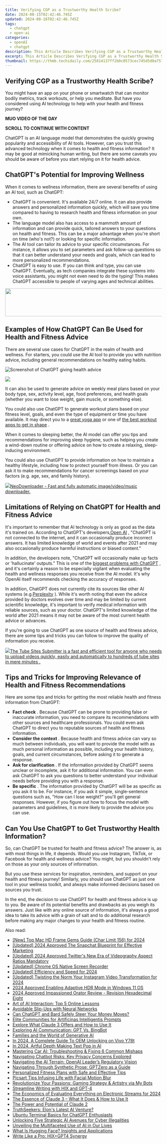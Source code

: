 ```yaml
---
title: Verifying CGP as a Trustworthy Health Scribe?
date: 2024-08-15T02:42:46.745Z
updated: 2024-08-16T02:42:46.745Z
tags:
  - chatgpt
  - open-ai
categories:
  - openAI
  - chatgpt
description: This Article Describes Verifying CGP as a Trustworthy Health Scribe?
excerpt: This Article Describes Verifying CGP as a Trustworthy Health Scribe?
thumbnail: https://thmb.techidaily.com/25814137ff2b0c0573cec745d5d0a7576d58b816448c60f70b991c5a0f3d865d.jpeg
---
```


## Verifying CGP as a Trustworthy Health Scribe?

 You might have an app on your phone or smartwatch that can monitor bodily metrics, track workouts, or help you meditate. But have you considered using AI technology to help with your health and fitness journey?

 **MUO VIDEO OF THE DAY**

 **SCROLL TO CONTINUE WITH CONTENT**

 ChatGPT is an AI language model that demonstrates the quickly growing popularity and accessibility of AI tools. However, can you trust this advanced technology when it comes to health and fitness information? It may be good at mimicking human writing, but there are some caveats you should be aware of before you start relying on it for health advice.

## ChatGPT's Potential for Improving Wellness

 When it comes to wellness information, there are several benefits of using an AI tool, such as ChatGPT:

* ChatGPT is convenient. It's available 24/7 online. It can also provide answers and personalized information quickly, which will save you time compared to having to research health and fitness information on your own.
* The language model also has access to a mammoth amount of information and can provide quick, tailored answers to your questions on health and fitness. This can be a major advantage when you're short on time (who's not?) or looking for specific information.
* The AI tool can tailor its advice to your specific circumstances. For instance, it allows you to set parameters and ask follow-up questions so that it can better understand your needs and goals, which can lead to more personalized recommendations.
* ChatGPT is easy to use. If you can think and type, you can use ChatGPT. Eventually, as tech companies integrate these systems into voice assistants, you might not even need to do the typing! This makes ChatGPT accessible to people of varying ages and technical abilities.

<!-- affiliate ads begin -->
<a href="https://mindmanager.sjv.io/c/5597632/1787667/20231" target="_top" id="1787667"><img src="//a.impactradius-go.com/display-ad/20231-1787667" border="0" alt="" width="728" height="90"/></a><img height="0" width="0" src="https://imp.pxf.io/i/5597632/1787667/20231" style="position:absolute;visibility:hidden;" border="0" />
<!-- affiliate ads end -->
## Examples of How ChatGPT Can Be Used for Health and Fitness Advice

 There are several use cases for ChatGPT in the realm of health and wellness. For starters, you could use the AI tool to provide you with nutrition advice, including general recommendations on healthy eating habits.

![Screenshot of ChatGPT giving health advice](https://static1.makeuseofimages.com/wordpress/wp-content/uploads/2023/02/screenshot-2023-02-09-at-1-48-14-pm.jpg)
<!-- affiliate ads begin -->
<a href="https://estore.winxdvd.com/order/checkout.php?PRODS=4612444&QTY=1&AFFILIATE=108875&CART=1"><img src="https://www.winxdvd.com/affiliate/new-banner/pt-728x90.jpg" border="0"></a>
<!-- affiliate ads end -->

 It can also be used to generate advice on weekly meal plans based on your body type, sex, activity level, age, food preferences, and health goals (whether you want to lose weight, gain muscle, or something else).

 You could also use ChatGPT to generate workout plans based on your fitness level, goals, and even the type of equipment or time you have available. It may direct you to a [great yoga app](https://www.makeuseof.com/tag/10-yoga-apps-help-workout-anywhere/) or one of [the best workout apps to get in shape](https://www.makeuseof.com/tag/best-workout-apps/) .

 When it comes to sleeping better, the AI model can offer you tips and recommendations for improving sleep hygiene, such as helping you create a wind-down routine or offering advice on how to create a relaxing, sleep-inducing environment.

 You could also use ChatGPT to provide information on how to maintain a healthy lifestyle, including how to protect yourself from illness. Or you can ask it to make recommendations for cancer screenings based on your factors (e.g. age, sex, and family history).

<!-- affiliate ads begin -->
<a href="https://secure.2checkout.com/order/checkout.php?PRODS=4559731&QTY=1&AFFILIATE=108875&CART=1"><img src="http://www.neowise.com/images/nd-ss-w200.jpg" border="0">NeoDownloader - Fast and fully automatic image/video/music downloader. </a>
<!-- affiliate ads end -->
## Limitations of Relying on ChatGPT for Health and Fitness Advice

 It's important to remember that AI technology is only as good as the data it's trained on. According to ChatGPT's developers,[Open AI](https://help.openai.com/en/articles/6783457-chatgpt-general-faq) , "ChatGPT is not connected to the internet, and it can occasionally produce incorrect answers. It has limited knowledge of world and events after 2021 and may also occasionally produce harmful instructions or biased content."

 In addition, the developers note, "ChatGPT will occasionally make up facts or 'hallucinate' outputs." This is one of the [biggest problems with ChatGPT](https://www.makeuseof.com/openai-chatgpt-biggest-probelms/) , and it's certainly a reason to be especially vigilant when evaluating the health and wellness responses you receive from the AI model. It's why OpenAI itself recommends checking the accuracy of responses.

 In addition, ChatGPT does not currently cite its sources like other AI systems (e.g.[Perplexity](https://www.perplexity.ai/) ). While it's worth noting that even the advice provided by doctors evolves over time and may be limited by current scientific knowledge, it's important to verify medical information with reliable sources, such as your doctor. ChatGPT's limited knowledge of the world after 2021 means it may not be aware of the most current health advice or advances.

 If you're going to use ChatGPT as one source of health and fitness advice, there are some tips and tricks you can follow to improve the quality of information you receive.

<!-- affiliate ads begin -->
<a href="https://secure.2checkout.com/order/checkout.php?PRODS=4531356&QTY=1&AFFILIATE=108875&CART=1"><img src="https://secure.avangate.com/images/merchant/8fdd149fcaa7058caccc9c4ad5b0d89a/products/tss-box.JPG" border="0">The Tube Sites Submitter is a fast and efficient tool for anyone who needs to upload videos quickly, easily and automatically to hundreds of tube sites in mere minutes . </a>
<!-- affiliate ads end -->
## Tips and Tricks for Improving Relevance of Health and Fitness Recommendations

 Here are some tips and tricks for getting the most reliable health and fitness information from ChatGPT:

* **Fact check** . Because ChatGPT can be prone to providing false or inaccurate information, you need to compare its recommendations with other sources and healthcare professionals. You could even ask ChatGPT to direct you to reputable sources of health and fitness information.
* **Consider the context** . Because health and fitness advice can vary so much between individuals, you will want to provide the model with as much personal information as possible, including your health history, goals, and current circumstances, before asking it to generate a response.
* **Ask for clarification** . If the information provided by ChatGPT seems unclear or incomplete, ask it for additional information. You can even ask ChatGPT to ask you questions to better understand your individual needs before providing you with a response.
* **Be specific** . The information provided by ChatGPT will be as specific as you ask it to be. For instance, if you ask it simple, single-sentence questions such as, "How can I lose weight?" you'll get general responses. However, if you figure out how to focus the model with parameters and guidelines, it is more likely to provide the advice you can use.

<!-- affiliate ads begin -->

<!-- affiliate ads end -->
## Can You Use ChatGPT to Get Trustworthy Health Information?

 So, can ChatGPT be trusted for health and fitness advice? The answer is, as with most things in life, it depends. Would you use Instagram, TikTok, or Facebook for health and wellness advice? You might, but you shouldn't rely on those as your only sources of information.

 But you use these services for inspiration, reminders, and support on your health and fitness journey! Similarly, you should use ChatGPT as just one tool in your wellness toolkit, and always make informed decisions based on sources you trust.

 In the end, the decision to use ChatGPT for health and fitness advice is up to you. Be aware of its potential benefits and drawbacks as you weigh its answers. Just like with any online source of information, it's always a good idea to take its advice with a grain of salt and to do additional research before making any major changes to your health and fitness routine.

<ins class="adsbygoogle"
     style="display:block"
     data-ad-format="autorelaxed"
     data-ad-client="ca-pub-7571918770474297"
     data-ad-slot="1223367746"></ins>



<ins class="adsbygoogle"
     style="display:block"
     data-ad-client="ca-pub-7571918770474297"
     data-ad-slot="8358498916"
     data-ad-format="auto"
     data-full-width-responsive="true"></ins>

<span class="atpl-alsoreadstyle">Also read:</span>
<div><ul>
<li><a href="https://digital-screen-recording.techidaily.com/new-top-mac-hd-frame-gems-guide-char-limit-156-for-2024/"><u>[New] Top Mac HD Frame Gems Guide (Char Limit  156) for 2024</u></a></li>
<li><a href="https://snapchat-videos.techidaily.com/updated-2024-approved-the-snapchat-blueprint-for-effective-marketing/"><u>[Updated] 2024 Approved  The Snapchat Blueprint for Effective Marketing</u></a></li>
<li><a href="https://twitter-videos.techidaily.com/updated-2024-approved-twitters-new-era-of-videography-aspect-ratios-mandatory/"><u>[Updated] 2024 Approved  Twitter's New Era of Videography  Aspect Ratios Mandatory</u></a></li>
<li><a href="https://visual-screen-recording.techidaily.com/updated-chrome-os-native-screen-recorder/"><u>[Updated] Chrome OS Native Screen Recorder</u></a></li>
<li><a href="https://vimeo-videos.techidaily.com/updated-efficiency-and-speed-for-2024/"><u>[Updated] Efficiency and Speed for 2024</u></a></li>
<li><a href="https://instagram-video-files.techidaily.com/updated-twisting-the-norm-your-instagram-video-transformation-for-2024/"><u>[Updated] Twisting the Norm  Your Instagram Video Transformation for 2024</u></a></li>
<li><a href="https://article-tips.techidaily.com/2024-approved-enabling-adaptive-hdr-mode-in-windows-11-os/"><u>2024 Approved  Enabling Adaptive HDR Mode in Windows 11 OS</u></a></li>
<li><a href="https://screen-recording.techidaily.com/2024-approved-impassioned-orator-review-revision-hexadecimal-eight/"><u>2024 Approved  Impassioned Orator Review - Revision Hexadecimal Eight</u></a></li>
<li><a href="https://tech-savvy.techidaily.com/art-of-ai-interaction-top-5-online-lessons/"><u>Art of AI Interaction: Top 5 Online Lessons</u></a></li>
<li><a href="https://tech-savvy.techidaily.com/avoidable-slip-ups-with-neural-networks/"><u>Avoidable Slip-Ups with Neural Networks</u></a></li>
<li><a href="https://tech-savvy.techidaily.com/can-chatgpt-and-bard-safely-steer-your-money-moves/"><u>Can ChatGPT and Bard Safely Steer Your Money Moves?</u></a></li>
<li><a href="https://tech-savvy.techidaily.com/elite-communities-for-artificinas-intelligentis-prompts/"><u>Elite Communities for Artificinas Intelligentis Prompts</u></a></li>
<li><a href="https://tech-savvy.techidaily.com/explore-what-claude-3-offers-and-how-to-use-it/"><u>Explore What Claude 3 Offers and How to Use It</u></a></li>
<li><a href="https://tech-savvy.techidaily.com/exploring-ai-communication-gpt-vs-bingbot/"><u>Exploring AI Communication: GPT Vs. BingBot</u></a></li>
<li><a href="https://tech-savvy.techidaily.com/families-and-the-world-of-generative-ai/"><u>Families and the World of Generative AI</u></a></li>
<li><a href="https://android-unlock.techidaily.com/in-2024-a-complete-guide-to-oem-unlocking-on-vivo-y78t-by-drfone-android/"><u>In 2024, A Complete Guide To OEM Unlocking on Vivo Y78t</u></a></li>
<li><a href="https://extra-lessons.techidaily.com/in-2024-artful-depth-making-text-pop-in-ai/"><u>In 2024, Artful Depth  Making Text Pop in AI</u></a></li>
<li><a href="https://tech-savvy.techidaily.com/mastering-car-ai-troubleshooting-and-fixing-6-common-mishaps/"><u>Mastering Car AI: Troubleshooting & Fixing 6 Common Mishaps</u></a></li>
<li><a href="https://tech-savvy.techidaily.com/navigating-chatbot-risks-key-privacy-concerns-explored/"><u>Navigating Chatbot Risks: Key Privacy Concerns Explored</u></a></li>
<li><a href="https://tech-savvy.techidaily.com/navigating-the-ai-terrain-openai-leaders-regulatory-vision/"><u>Navigating the AI Terrain: OpenAI Leader’s Regulatory Vision</u></a></li>
<li><a href="https://tech-savvy.techidaily.com/navigating-through-synthetic-prose-gptzero-as-a-guide/"><u>Navigating Through Synthetic Prose: GPTZero as a Guide</u></a></li>
<li><a href="https://tech-savvy.techidaily.com/personalized-fitness-plans-with-safe-and-effective-tips/"><u>Personalized Fitness Plans with Safe and Effective Tips</u></a></li>
<li><a href="https://extra-hints.techidaily.com/picsart-tips-infusing-life-with-facial-motion-blur/"><u>Picsart Tips  Infusing Life with Facial Motion Blur</u></a></li>
<li><a href="https://tech-savvy.techidaily.com/revolutionize-your-passions-gaming-strategy-and-artistry-via-my-bots/"><u>Revolutionize Your Passions: Gaming Strategy & Artistry via My Bots</u></a></li>
<li><a href="https://tech-savvy.techidaily.com/streamline-writing-with-hix-and-gpt-4/"><u>Streamline Writing with HIX and GPT-4</u></a></li>
<li><a href="https://facebook-record-videos.techidaily.com/the-economics-of-evaluating-everything-on-electronic-streams-for-2024/"><u>The Economics of Evaluating Everything on Electronic Streams for 2024</u></a></li>
<li><a href="https://tech-savvy.techidaily.com/the-essence-of-claude-3-what-it-does-and-how-to-use-it/"><u>The Essence of Claude 3 – What It Does & How to Use It</u></a></li>
<li><a href="https://tech-savvy.techidaily.com/the-power-and-potential-of-claude-2/"><u>The Power and Potential of Claude 2</u></a></li>
<li><a href="https://tech-savvy.techidaily.com/truthseekers-elons-latest-ai-venture/"><u>TruthSeekers: Elon's Latest AI Venture?</u></a></li>
<li><a href="https://tech-savvy.techidaily.com/ubuntu-terminal-basics-for-chatgpt-enthusiasts/"><u>Ubuntu Terminal Basics for ChatGPT Enthusiasts</u></a></li>
<li><a href="https://tech-savvy.techidaily.com/unlocking-five-strategic-ai-avenues-for-cyber-illegalities/"><u>Unlocking Five Strategic AI Avenues for Cyber Illegalities</u></a></li>
<li><a href="https://tech-savvy.techidaily.com/unveiling-the-multifaceted-use-of-ai-in-our-lives/"><u>Unveiling the Multifaceted Use of AI in Our Lives</u></a></li>
<li><a href="https://tech-savvy.techidaily.com/what-is-hugging-face-insights-and-applications/"><u>What Is Hugging Face? Insights and Applications</u></a></li>
<li><a href="https://tech-savvy.techidaily.com/write-like-a-pro-hixplusgpt4-synergy/"><u>Write Like a Pro: HIX+GPT4 Synergy</u></a></li>
</ul></div>
